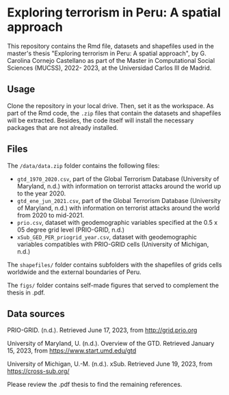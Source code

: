 # Exploring terrorism in Peru: A spatial approach

This repository contains the Rmd file, datasets and shapefiles used in the master's thesis "Exploring terrorism in Peru: A spatial approach", by G. Carolina Cornejo Castellano as part of the Master in Computational Social Sciences (MUCSS), 2022- 2023, at the Universidad Carlos III de Madrid.
## Usage
Clone the repository in your local drive. Then, set it as the workspace. As part of the Rmd code, the `.zip` files that contain the datasets and shapefiles will be extracted. Besides, the code itself will install the necessary packages that are not already installed.

## Files
The `/data/data.zip` folder contains the following files:
- `gtd_1970_2020.csv`, part of the Global Terrorism Database (University of Maryland, n.d.) with information on terrorist attacks around the world up to the year 2020.
- `gtd_ene_jun_2021.csv`, part of the Global Terrorism Database (University of Maryland, n.d.) with information on terrorist attacks around the world from 2020 to mid-2021.
- `prio.csv`, dataset with geodemographic variables specified at the 0.5 x 05 degree grid level (PRIO-GRID, n.d.)
- `xSub_GED_PER_priogrid_year.csv`, dataset with geodemographic variables compatibles with PRIO-GRID cells (University of Michigan, n.d.)

The `shapefiles/` folder contains subfolders with the shapefiles of grids cells worldwide and the external boundaries of Peru.

The `figs/` folder contains self-made figures that served to complement the thesis in .pdf.

## Data sources
PRIO-GRID. (n.d.). Retrieved June 17, 2023, from http://grid.prio.org

University of Maryland, U. (n.d.). Overview of the GTD. Retrieved January 15, 2023, from https://www.start.umd.edu/gtd

University of Michigan, U.-M. (n.d.). xSub. Retrieved June 19, 2023, from https://cross-sub.org/

Please review the .pdf thesis to find the remaining references.

